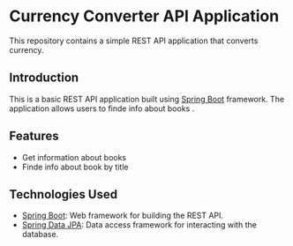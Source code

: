 # Currency Converter API Application

This repository contains a simple REST API application that converts currency.

## Introduction

This is a basic REST API application built using [Spring Boot](https://spring.io/projects/spring-boot) framework. The application allows users to finde info about books .

## Features

- Get information about books
- Finde info about book by title

## Technologies Used

- [Spring Boot](https://spring.io/projects/spring-boot): Web framework for building the REST API.
- [Spring Data JPA](https://spring.io/projects/spring-data-jpa): Data access framework for interacting with the database.
